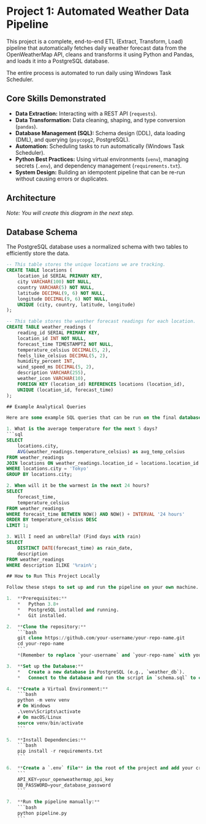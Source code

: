# Project 1: Automated Weather Data Pipeline

This project is a complete, end-to-end ETL (Extract, Transform, Load) pipeline that automatically fetches daily weather forecast data from the OpenWeatherMap API, cleans and transforms it using Python and Pandas, and loads it into a PostgreSQL database.

The entire process is automated to run daily using Windows Task Scheduler.

## Core Skills Demonstrated
*   **Data Extraction:** Interacting with a REST API (`requests`).
*   **Data Transformation:** Data cleaning, shaping, and type conversion (`pandas`).
*   **Database Management (SQL):** Schema design (DDL), data loading (DML), and querying (`psycopg2`, PostgreSQL).
*   **Automation:** Scheduling tasks to run automatically (Windows Task Scheduler).
*   **Python Best Practices:** Using virtual environments (`venv`), managing secrets (`.env`), and dependency management (`requirements.txt`).
*   **System Design:** Building an idempotent pipeline that can be re-run without causing errors or duplicates.

## Architecture

 
*Note: You will create this diagram in the next step.*

## Database Schema

The PostgreSQL database uses a normalized schema with two tables to efficiently store the data.

```sql
-- This table stores the unique locations we are tracking.
CREATE TABLE locations (
    location_id SERIAL PRIMARY KEY,
    city VARCHAR(100) NOT NULL,
    country VARCHAR(5) NOT NULL,
    latitude DECIMAL(9, 6) NOT NULL,
    longitude DECIMAL(9, 6) NOT NULL,
    UNIQUE (city, country, latitude, longitude)
);

-- This table stores the weather forecast readings for each location.
CREATE TABLE weather_readings (
    reading_id SERIAL PRIMARY KEY,
    location_id INT NOT NULL,
    forecast_time TIMESTAMPTZ NOT NULL,
    temperature_celsius DECIMAL(5, 2),
    feels_like_celsius DECIMAL(5, 2),
    humidity_percent INT,
    wind_speed_ms DECIMAL(5, 2),
    description VARCHAR(255),
    weather_icon VARCHAR(10),
    FOREIGN KEY (location_id) REFERENCES locations (location_id),
    UNIQUE (location_id, forecast_time)
);

## Example Analytical Queries

Here are some example SQL queries that can be run on the final database to derive insights.

1. What is the average temperature for the next 5 days?
```sql
SELECT 
    locations.city,
    AVG(weather_readings.temperature_celsius) as avg_temp_celsius
FROM weather_readings
JOIN locations ON weather_readings.location_id = locations.location_id
WHERE locations.city = 'Tokyo'
GROUP BY locations.city;

2. When will it be the warmest in the next 24 hours?
SELECT 
    forecast_time, 
    temperature_celsius
FROM weather_readings
WHERE forecast_time BETWEEN NOW() AND NOW() + INTERVAL '24 hours'
ORDER BY temperature_celsius DESC
LIMIT 1;

3. Will I need an umbrella? (Find days with rain)
SELECT
    DISTINCT DATE(forecast_time) as rain_date,
    description
FROM weather_readings
WHERE description ILIKE '%rain%';

## How to Run This Project Locally

Follow these steps to set up and run the pipeline on your own machine.

1.  **Prerequisites:**
    *   Python 3.8+
    *   PostgreSQL installed and running.
    *   Git installed.

2.  **Clone the repository:**
    ```bash
    git clone https://github.com/your-username/your-repo-name.git
    cd your-repo-name
    ```
    *(Remember to replace `your-username` and `your-repo-name` with your actual GitHub details)*

3.  **Set up the Database:**
    *   Create a new database in PostgreSQL (e.g., `weather_db`).
    *   Connect to the database and run the script in `schema.sql` to create the tables.

4.  **Create a Virtual Environment:**
    ```bash
    python -m venv venv
    # On Windows
    .\venv\Scripts\activate
    # On macOS/Linux
    source venv/bin/activate
    ```

5.  **Install Dependencies:**
    ```bash
    pip install -r requirements.txt
    ```

6.  **Create a `.env` file** in the root of the project and add your credentials:
    ```
    API_KEY=your_openweathermap_api_key
    DB_PASSWORD=your_database_password
    ```

7.  **Run the pipeline manually:**
    ```bash
    python pipeline.py
    ```

